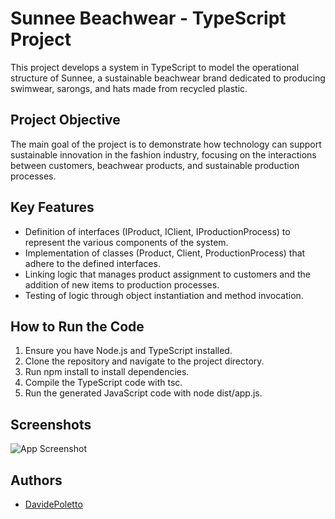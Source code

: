 # Sunnee Beachwear - TypeScript Project
This project develops a system in TypeScript to model the operational structure of Sunnee, a sustainable beachwear brand dedicated to producing swimwear, sarongs, and hats made from recycled plastic.

## Project Objective
The main goal of the project is to demonstrate how technology can support sustainable innovation in the fashion industry, focusing on the interactions between customers, beachwear products, and sustainable production processes.

## Key Features

- Definition of interfaces (IProduct, IClient, IProductionProcess) to represent the various components of the system.
- Implementation of classes (Product, Client, ProductionProcess) that adhere to the defined interfaces.
- Linking logic that manages product assignment to customers and the addition of new items to production processes.
- Testing of logic through object instantiation and method invocation.

## How to Run the Code
1. Ensure you have Node.js and TypeScript installed.
2. Clone the repository and navigate to the project directory.
3. Run npm install to install dependencies.
4. Compile the TypeScript code with tsc.
5. Run the generated JavaScript code with node dist/app.js.

## Screenshots

![App Screenshot](https://via.placeholder.com/468x300?text=App+Screenshot+Here)

## Authors

- [DavidePoletto](https://github.com/DavidePoletto)

